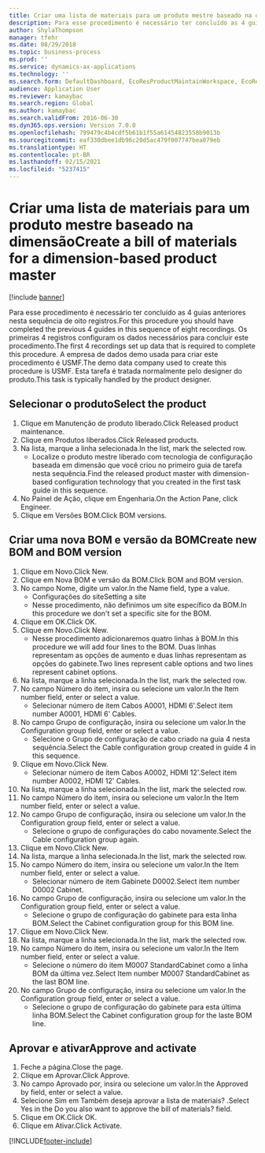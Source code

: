 ```yaml
---
title: Criar uma lista de materiais para um produto mestre baseado na dimensão
description: Para esse procedimento é necessário ter concluído as 4 guias anteriores nesta sequência de oito registros.
author: ShylaThompson
manager: tfehr
ms.date: 08/29/2018
ms.topic: business-process
ms.prod: ''
ms.service: dynamics-ax-applications
ms.technology: ''
ms.search.form: DefaultDashboard, EcoResProductMaintainWorkspace, EcoResProductOpenCasesFormPart, EcoResProductDetailsExtended, BOMConsistOf, BOMTable, InventItemIdLookupSimple, HcmWorkerLookUp
audience: Application User
ms.reviewer: kamaybac
ms.search.region: Global
ms.author: kamaybac
ms.search.validFrom: 2016-06-30
ms.dyn365.ops.version: Version 7.0.0
ms.openlocfilehash: 799479c4b4cdf5b61b1f55a61454823558b9013b
ms.sourcegitcommit: eaf330dbee1db96c20d5ac479f007747bea079eb
ms.translationtype: HT
ms.contentlocale: pt-BR
ms.lasthandoff: 02/15/2021
ms.locfileid: "5237415"
---
```

# <a name="create-a-bill-of-materials-for-a-dimension-based-product-master"></a><span data-ttu-id="82160-103">Criar uma lista de materiais para um produto mestre baseado na dimensão</span><span class="sxs-lookup"><span data-stu-id="82160-103">Create a bill of materials for a dimension-based product master</span></span>

[!include [banner](../../includes/banner.md)]

<span data-ttu-id="82160-104">Para esse procedimento é necessário ter concluído as 4 guias anteriores nesta sequência de oito registros.</span><span class="sxs-lookup"><span data-stu-id="82160-104">For this procedure you should have completed the previous 4 guides in this sequence of eight recordings.</span></span> <span data-ttu-id="82160-105">Os primeiras 4 registros configuram os dados necessários para concluir este procedimento.</span><span class="sxs-lookup"><span data-stu-id="82160-105">The first 4 recordings set up data that is required to complete this procedure.</span></span> <span data-ttu-id="82160-106">A empresa de dados demo usada para criar este procedimento é USMF.</span><span class="sxs-lookup"><span data-stu-id="82160-106">The demo data company used to create this procedure is USMF.</span></span> <span data-ttu-id="82160-107">Esta tarefa é tratada normalmente pelo designer do produto.</span><span class="sxs-lookup"><span data-stu-id="82160-107">This task is typically handled by the product designer.</span></span>


## <a name="select-the-product"></a><span data-ttu-id="82160-108">Selecionar o produto</span><span class="sxs-lookup"><span data-stu-id="82160-108">Select the product</span></span>
1. <span data-ttu-id="82160-109">Clique em Manutenção de produto liberado.</span><span class="sxs-lookup"><span data-stu-id="82160-109">Click Released product maintenance.</span></span>
2. <span data-ttu-id="82160-110">Clique em Produtos liberados.</span><span class="sxs-lookup"><span data-stu-id="82160-110">Click Released products.</span></span>
3. <span data-ttu-id="82160-111">Na lista, marque a linha selecionada.</span><span class="sxs-lookup"><span data-stu-id="82160-111">In the list, mark the selected row.</span></span>
    * <span data-ttu-id="82160-112">Localize o produto mestre liberado com tecnologia de configuração baseada em dimensão que você criou no primeiro guia de tarefa nesta sequência.</span><span class="sxs-lookup"><span data-stu-id="82160-112">Find the released product master with dimension-based configuration technology that you created in the first task guide in this sequence.</span></span>  
4. <span data-ttu-id="82160-113">No Painel de Ação, clique em Engenharia.</span><span class="sxs-lookup"><span data-stu-id="82160-113">On the Action Pane, click Engineer.</span></span>
5. <span data-ttu-id="82160-114">Clique em Versões BOM.</span><span class="sxs-lookup"><span data-stu-id="82160-114">Click BOM versions.</span></span>

## <a name="create-new-bom-and-bom-version"></a><span data-ttu-id="82160-115">Criar uma nova BOM e versão da BOM</span><span class="sxs-lookup"><span data-stu-id="82160-115">Create new BOM and BOM version</span></span>
1. <span data-ttu-id="82160-116">Clique em Novo.</span><span class="sxs-lookup"><span data-stu-id="82160-116">Click New.</span></span>
2. <span data-ttu-id="82160-117">Clique em Nova BOM e versão da BOM.</span><span class="sxs-lookup"><span data-stu-id="82160-117">Click BOM and BOM version.</span></span>
3. <span data-ttu-id="82160-118">No campo Nome, digite um valor.</span><span class="sxs-lookup"><span data-stu-id="82160-118">In the Name field, type a value.</span></span>
    * <span data-ttu-id="82160-119">Configurações do site</span><span class="sxs-lookup"><span data-stu-id="82160-119">Setting a site</span></span>  
    * <span data-ttu-id="82160-120">Nesse procedimento, não definimos um site específico da BOM.</span><span class="sxs-lookup"><span data-stu-id="82160-120">In this procedure we don't set a specific site for the BOM.</span></span>  
4. <span data-ttu-id="82160-121">Clique em OK.</span><span class="sxs-lookup"><span data-stu-id="82160-121">Click OK.</span></span>
5. <span data-ttu-id="82160-122">Clique em Novo.</span><span class="sxs-lookup"><span data-stu-id="82160-122">Click New.</span></span>
    * <span data-ttu-id="82160-123">Nesse procedimento adicionaremos quatro linhas à BOM.</span><span class="sxs-lookup"><span data-stu-id="82160-123">In this procedure we will add four lines to the BOM.</span></span> <span data-ttu-id="82160-124">Duas linhas representam as opções de aumento e duas linhas representam as opções do gabinete.</span><span class="sxs-lookup"><span data-stu-id="82160-124">Two lines represent cable options and two lines represent cabinet options.</span></span>  
6. <span data-ttu-id="82160-125">Na lista, marque a linha selecionada.</span><span class="sxs-lookup"><span data-stu-id="82160-125">In the list, mark the selected row.</span></span>
7. <span data-ttu-id="82160-126">No campo Número do item, insira ou selecione um valor.</span><span class="sxs-lookup"><span data-stu-id="82160-126">In the Item number field, enter or select a value.</span></span>
    * <span data-ttu-id="82160-127">Selecionar número de item Cabos A0001, HDMI 6'.</span><span class="sxs-lookup"><span data-stu-id="82160-127">Select item number A0001, HDMI 6' Cables.</span></span>  
8. <span data-ttu-id="82160-128">No campo Grupo de configuração, insira ou selecione um valor.</span><span class="sxs-lookup"><span data-stu-id="82160-128">In the Configuration group field, enter or select a value.</span></span>
    * <span data-ttu-id="82160-129">Selecione o Grupo de configuração de cabo criado na guia 4 nesta sequência.</span><span class="sxs-lookup"><span data-stu-id="82160-129">Select the Cable configuration group created in guide 4 in this sequence.</span></span>  
9. <span data-ttu-id="82160-130">Clique em Novo.</span><span class="sxs-lookup"><span data-stu-id="82160-130">Click New.</span></span>
    * <span data-ttu-id="82160-131">Selecionar número de item Cabos A0002, HDMI 12'.</span><span class="sxs-lookup"><span data-stu-id="82160-131">Select item number A0002, HDMI 12' Cables.</span></span>  
10. <span data-ttu-id="82160-132">Na lista, marque a linha selecionada.</span><span class="sxs-lookup"><span data-stu-id="82160-132">In the list, mark the selected row.</span></span>
11. <span data-ttu-id="82160-133">No campo Número do item, insira ou selecione um valor.</span><span class="sxs-lookup"><span data-stu-id="82160-133">In the Item number field, enter or select a value.</span></span>
12. <span data-ttu-id="82160-134">No campo Grupo de configuração, insira ou selecione um valor.</span><span class="sxs-lookup"><span data-stu-id="82160-134">In the Configuration group field, enter or select a value.</span></span>
    * <span data-ttu-id="82160-135">Selecione o grupo de configurações do cabo novamente.</span><span class="sxs-lookup"><span data-stu-id="82160-135">Select the Cable configuration group again.</span></span>  
13. <span data-ttu-id="82160-136">Clique em Novo.</span><span class="sxs-lookup"><span data-stu-id="82160-136">Click New.</span></span>
14. <span data-ttu-id="82160-137">Na lista, marque a linha selecionada.</span><span class="sxs-lookup"><span data-stu-id="82160-137">In the list, mark the selected row.</span></span>
15. <span data-ttu-id="82160-138">No campo Número do item, insira ou selecione um valor.</span><span class="sxs-lookup"><span data-stu-id="82160-138">In the Item number field, enter or select a value.</span></span>
    * <span data-ttu-id="82160-139">Selecionar número de item Gabinete D0002.</span><span class="sxs-lookup"><span data-stu-id="82160-139">Select item number D0002 Cabinet.</span></span>  
16. <span data-ttu-id="82160-140">No campo Grupo de configuração, insira ou selecione um valor.</span><span class="sxs-lookup"><span data-stu-id="82160-140">In the Configuration group field, enter or select a value.</span></span>
    * <span data-ttu-id="82160-141">Selecione o grupo de configuração do gabinete para esta linha BOM.</span><span class="sxs-lookup"><span data-stu-id="82160-141">Select the Cabinet configuration group for this BOM line.</span></span>  
17. <span data-ttu-id="82160-142">Clique em Novo.</span><span class="sxs-lookup"><span data-stu-id="82160-142">Click New.</span></span>
18. <span data-ttu-id="82160-143">Na lista, marque a linha selecionada.</span><span class="sxs-lookup"><span data-stu-id="82160-143">In the list, mark the selected row.</span></span>
19. <span data-ttu-id="82160-144">No campo Número do item, insira ou selecione um valor.</span><span class="sxs-lookup"><span data-stu-id="82160-144">In the Item number field, enter or select a value.</span></span>
    * <span data-ttu-id="82160-145">Selecione o número do item M0007 StandardCabinet como a linha BOM da última vez.</span><span class="sxs-lookup"><span data-stu-id="82160-145">Select Item number M0007 StandardCabinet as the last BOM line.</span></span>  
20. <span data-ttu-id="82160-146">No campo Grupo de configuração, insira ou selecione um valor.</span><span class="sxs-lookup"><span data-stu-id="82160-146">In the Configuration group field, enter or select a value.</span></span>
    * <span data-ttu-id="82160-147">Selecione o grupo de configuração do gabinete para esta última linha BOM.</span><span class="sxs-lookup"><span data-stu-id="82160-147">Select the Cabinet configuration group for the laste BOM line.</span></span>  

## <a name="approve-and-activate"></a><span data-ttu-id="82160-148">Aprovar e ativar</span><span class="sxs-lookup"><span data-stu-id="82160-148">Approve and activate</span></span>
1. <span data-ttu-id="82160-149">Feche a página.</span><span class="sxs-lookup"><span data-stu-id="82160-149">Close the page.</span></span>
2. <span data-ttu-id="82160-150">Clique em Aprovar.</span><span class="sxs-lookup"><span data-stu-id="82160-150">Click Approve.</span></span>
3. <span data-ttu-id="82160-151">No campo Aprovado por, insira ou selecione um valor.</span><span class="sxs-lookup"><span data-stu-id="82160-151">In the Approved by field, enter or select a value.</span></span>
4. <span data-ttu-id="82160-152">Selecione Sim em Também deseja aprovar a lista de materiais? .</span><span class="sxs-lookup"><span data-stu-id="82160-152">Select Yes in the Do you also want to approve the bill of materials? field.</span></span>
5. <span data-ttu-id="82160-153">Clique em OK.</span><span class="sxs-lookup"><span data-stu-id="82160-153">Click OK.</span></span>
6. <span data-ttu-id="82160-154">Clique em Ativar.</span><span class="sxs-lookup"><span data-stu-id="82160-154">Click Activate.</span></span>



[!INCLUDE[footer-include](../../../includes/footer-banner.md)]